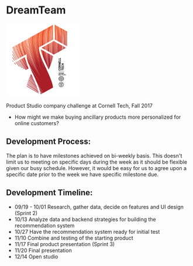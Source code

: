 # DreamTeam
![Cornell Tech](images/CT_logo1.png)

Product Studio company challenge at Cornell Tech, Fall 2017
* How might we make buying ancillary products more personalized for online customers?

## Development Process: 
The plan is to have milestones achieved on bi-weekly basis. This doesn't limit us to meeting on specific days during the week as it should be flexible given our busy schedule. However, it would be easy for us to agree upon a specific date prior to the week we have specific milestone due.

## Development Timeline:
* 09/19 - 10/01
  Research, gather data, decide on features and UI design
  (Sprint 2)
* 10/13
  Analyze data and backend strategies for building the recommendation system
* 10/27
  Have the recommendation system ready for initial test
* 11/10
  Combine and testing of the starting product
* 11/17
  Final product presentation
  (Sprint 3)
* 11/20
  Final presentation
* 12/14
  Open studio
